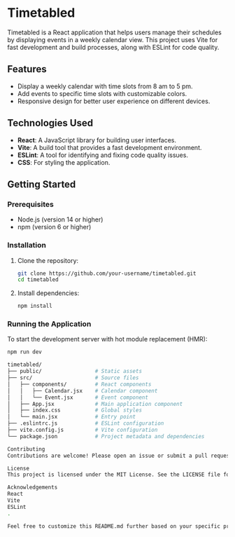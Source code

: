 # Timetabled

Timetabled is a React application that helps users manage their schedules by displaying events in a weekly calendar view. This project uses Vite for fast development and build processes, along with ESLint for code quality.

## Features

- Display a weekly calendar with time slots from 8 am to 5 pm.
- Add events to specific time slots with customizable colors.
- Responsive design for better user experience on different devices.

## Technologies Used

- **React**: A JavaScript library for building user interfaces.
- **Vite**: A build tool that provides a fast development environment.
- **ESLint**: A tool for identifying and fixing code quality issues.
- **CSS**: For styling the application.

## Getting Started

### Prerequisites

- Node.js (version 14 or higher)
- npm (version 6 or higher)

### Installation

1. Clone the repository:
    ```sh
    git clone https://github.com/your-username/timetabled.git
    cd timetabled
    ```

2. Install dependencies:
    ```sh
    npm install
    ```

### Running the Application

To start the development server with hot module replacement (HMR):
```sh
npm run dev

timetabled/
├── public/                 # Static assets
├── src/                    # Source files
│   ├── components/         # React components
│   │   ├── Calendar.jsx    # Calendar component
│   │   └── Event.jsx       # Event component
│   ├── App.jsx             # Main application component
│   ├── index.css           # Global styles
│   └── main.jsx            # Entry point
├── .eslintrc.js            # ESLint configuration
├── vite.config.js          # Vite configuration
└── package.json            # Project metadata and dependencies

Contributing
Contributions are welcome! Please open an issue or submit a pull request for any changes.

License
This project is licensed under the MIT License. See the LICENSE file for details.

Acknowledgements
React
Vite
ESLint
.

Feel free to customize this README.md further based on your specific project details and requirements.
